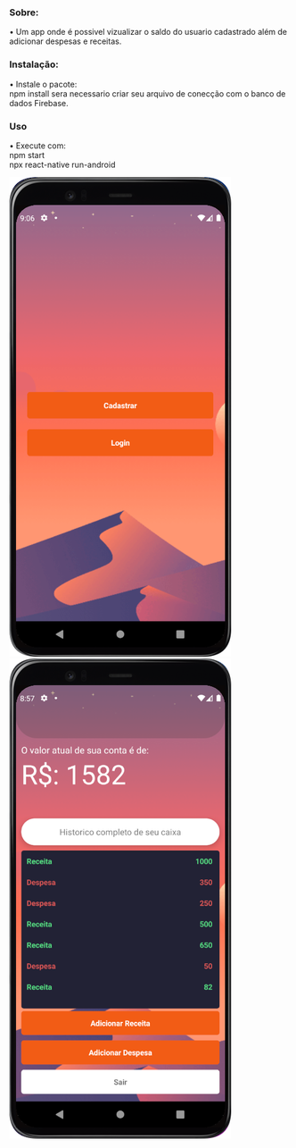  
### Sobre:
• Um app onde é possivel vizualizar o saldo do usuario cadastrado além de adicionar despesas e receitas. 

### Instalação:

• Instale o pacote: <br>
    npm install
    sera necessario criar seu arquivo de conecção com o banco de dados Firebase.

### Uso

• Execute com:  <br>
    npm start    <br>
    npx react-native run-android
    
    
![gif](https://github.com/hsjferson/cash-flow-app/blob/master/assets/images/app2.png)
![gif](https://github.com/hsjferson/cash-flow-app/blob/master/assets/images/app.png)
